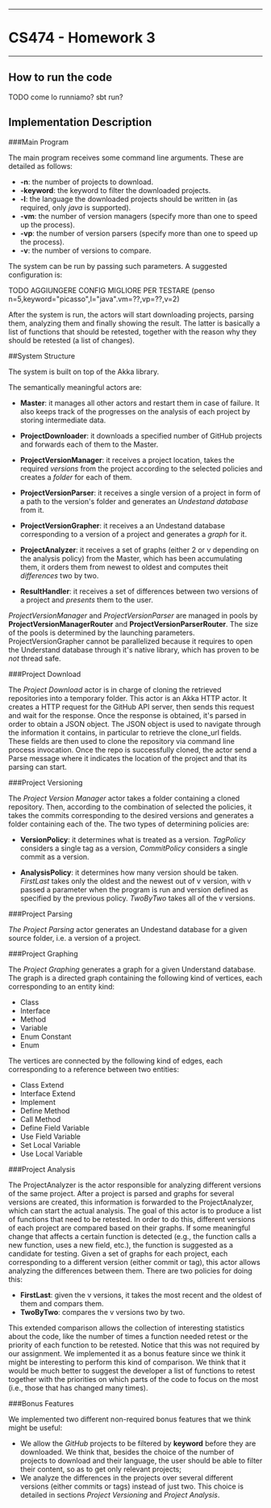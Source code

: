 -----

# CS474 - Homework 3

-----

## How to run the code

TODO come lo runniamo? sbt run?

## Implementation Description

###Main Program

The main program receives some command line arguments. These are detailed as follows:

+ **-n**: the number of projects to download.
+ **-keyword**: the keyword to filter the downloaded projects.
+ **-l**: the language the downloaded projects should be written in (as required, only *java* is supported).
+ **-vm**: the number of version managers (specify more than one to speed up the process).
+ **-vp**: the number of version parsers (specify more than one to speed up the process).
+ **-v**: the number of versions to compare.

The system can be run by passing such parameters. A suggested configuration is:

TODO AGGIUNGERE CONFIG MIGLIORE PER TESTARE (penso n=5,keyword="picasso",l="java".vm=??,vp=??,v=2)

After the system is run, the actors will start downloading projects, parsing them, analyzing them and finally showing the result. The latter is basically a list of functions that should be retested, together with the reason why they should be retested (a list of changes).

##System Structure

The system is built on top of the Akka library.

The semantically meaningful actors are:

+ **Master**: it manages all other actors and restart them in case of failure. It also keeps track of the progresses on the analysis of each project by storing intermediate data.

+ **ProjectDownloader**: it downloads a specified number of GitHub projects and forwards each of them to the Master.

+ **ProjectVersionManager**: it receives a project location, takes the required *versions* from the project according to the selected policies and creates a *folder* for each of them.

+ **ProjectVersionParser**: it receives a single version of a project in form of a path to the version's folder and generates an *Undestand database* from it.

+ **ProjectVersionGrapher**: it receives a an Undestand database corresponding to a version of a project and generates a *graph* for it.

+ **ProjectAnalyzer**: it receives a set of graphs (either 2 or v depending on the analysis policy) from the Master, which has been accumulating them, it orders them from newest to oldest and computes theit *differences* two by two.

+ **ResultHandler**: it receives a set of differences between two versions of a project and *presents* them to the user.

*ProjectVersionManager* and *ProjectVersionParser* are managed in pools by **ProjectVersionManagerRouter** and **ProjectVersionParserRouter**. The size of the pools is determined by the launching parameters. 
ProjectVersionGrapher cannot be parallelized because it requires to open the Understand database through it's native library, which has proven to be *not* thread safe.

###Project Download

The *Project Download* actor is in charge of cloning the retrieved repositories into a temporary folder. This 
actor is an Akka HTTP actor. It creates a HTTP request for the GitHub API server, then sends this request and wait 
for the response. 
Once the response is obtained, it's parsed in order to obtain a JSON object. The JSON object is
used to navigate through the information it contains, in particular to retrieve the clone_url fields. These fields
are then used to clone the repository via command line process invocation. Once the repo is successfully cloned, the 
actor send a Parse message where it indicates the location of the project and that its parsing can start.

###Project Versioning

The *Project Version Manager* actor takes a folder containing a cloned repository. Then, according to the combination of selected the policies, it takes the commits corresponding to the desired versions and generates a folder containing each of the. The two types of determining policies are:

+ **VersionPolicy**: it determines what is treated as a version. *TagPolicy* considers a single tag as a version, *CommitPolicy* considers a single commit as a version.

+ **AnalysisPolicy**: it determines how many version should be taken. *FirstLast* takes only the oldest and the newest out of v version, with v passed a parameter when the program is run and version defined as specified by the previous policy. *TwoByTwo* takes all of the v versions.

###Project Parsing

*The Project Parsing* actor generates an Undestand database for a given source folder, i.e. a version of a project.

###Project Graphing

The *Project Graphing* generates a graph for a given Understand database. The graph is a directed graph containing the following kind of vertices, each corresponding to an entity kind:

+ Class
+ Interface
+ Method
+ Variable
+ Enum Constant
+ Enum

The vertices are connected by the following kind of edges, each corresponding to a reference between two entities:

+ Class Extend
+ Interface Extend
+ Implement
+ Define Method
+ Call Method
+ Define Field Variable
+ Use Field Variable
+ Set Local Variable
+ Use Local Variable

###Project Analysis

The ProjectAnalyzer is the actor responsible for analyzing different versions of the same project. After a project is parsed and graphs for several versions are created, this information is forwarded to the ProjectAnalyzer, which can start the actual analysis. The goal of this actor is to produce a list of functions that need to be retested. In order to do this, different versions of each project are compared based on their graphs. If some meaningful change that affects a certain function is detected (e.g., the function calls a new function, uses a new field, etc.), the function is suggested as a candidate for testing. Given a set of graphs for each project, each corresponding to a different version (either commit or tag), this actor allows analyzing the differences between them. There are two policies for doing this:

+ **FirstLast**: given the v versions, it takes the most recent and the oldest of them and compars them.
+ **TwoByTwo**: compares the v versions two by two.

This extended comparison allows the collection of interesting statistics about the code, like the number of times a function needed retest or the priority of each function to be retested. Notice that this was not required by our assignment. We implemented it as a bonus feature since we think it might be interesting to perform this kind of comparison. We think that it would be much better to suggest the developer a list of functions to retest together with the priorities on which parts of the code to focus on the most (i.e., those that has changed many times). 

###Bonus Features

We implemented two different non-required bonus features that we think might be useful:

+ We allow the *GitHub* projects to be filtered by **keyword** before they are downloaded. We think that, besides the choice of the number of projects to download and their language, the user should be able to filter their content, so as to get only relevant projects;
+ We analyze the differences in the projects over several different versions (either commits or tags) instead of just two. This choice is detailed in sections *Project Versioning* and *Project Analysis*.
